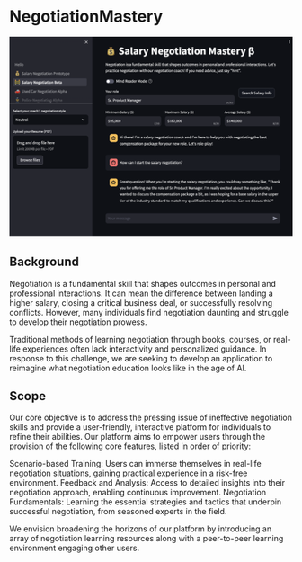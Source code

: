 # NegotiationMastery

![app image of negotiation mastery](images/negotiation_mastery.png)

## Background
Negotiation is a fundamental skill that shapes outcomes in personal and professional interactions. It can mean the difference between landing a higher salary, closing a critical business deal, or successfully resolving conflicts. However, many individuals find negotiation daunting and struggle to develop their negotiation prowess. 

Traditional methods of learning negotiation through books, courses, or real-life experiences often lack interactivity and personalized guidance. In response to this challenge, we are seeking to develop an application to reimagine what negotiation education looks like in the age of AI.

## Scope
Our core objective is to address the pressing issue of ineffective negotiation skills and provide a user-friendly, interactive platform for individuals to refine their abilities. Our platform aims to empower users through the provision of the following core features, listed in order of priority:

Scenario-based Training: Users can immerse themselves in real-life negotiation situations, gaining practical experience in a risk-free environment.
Feedback and Analysis: Access to detailed insights into their negotiation approach, enabling continuous improvement.
​​Negotiation Fundamentals: Learning the essential strategies and tactics that underpin successful negotiation, from seasoned experts in the field.

We envision broadening the horizons of our platform by introducing an array of negotiation learning resources along with a peer-to-peer learning environment engaging other users. 
